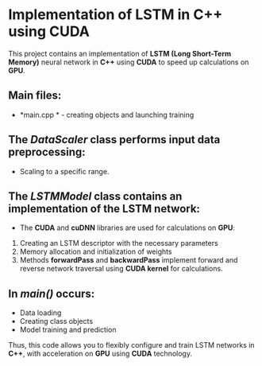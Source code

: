 # Implementation of LSTM in C++ using CUDA

This project contains an implementation of **LSTM (Long Short-Term Memory)** neural network in **C++** using **CUDA** to speed up calculations on **GPU**.

## Main files:

- *main.cpp * - creating objects and launching training

## The *DataScaler* class performs input data preprocessing:

- Scaling to a specific range.

## The *LSTMModel* class contains an implementation of the LSTM network:

- The **CUDA** and **cuDNN** libraries are used for calculations on **GPU**:
1. Creating an LSTM descriptor with the necessary parameters
2. Memory allocation and initialization of weights
3. Methods **forwardPass** and **backwardPass** implement forward and reverse network traversal using **CUDA kernel** for calculations.

## In *main()* occurs:

- Data loading
- Creating class objects
- Model training and prediction

Thus, this code allows you to flexibly configure and train LSTM networks in **C++**, with acceleration on **GPU** using **CUDA** technology.
